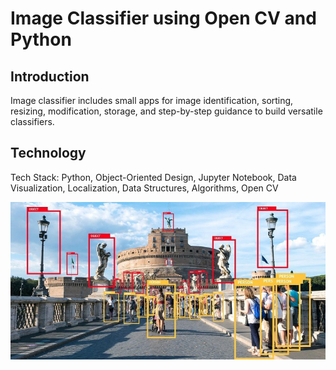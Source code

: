 # Image Classifier using Open CV and Python

## Introduction

Image classifier includes small apps for image identification, sorting, resizing, modification, storage, and step-by-step guidance to build versatile classifiers. 

## Technology

Tech Stack: Python, Object-Oriented Design, Jupyter Notebook, Data Visualization, Localization, Data Structures, Algorithms, Open CV
 
![human](./images/Human.png)
